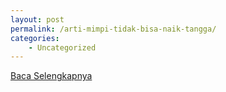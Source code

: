```yaml
---
layout: post
permalink: /arti-mimpi-tidak-bisa-naik-tangga/
categories:
    - Uncategorized
---
```


[Baca Selengkapnya](/10)